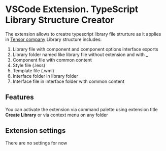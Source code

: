 # VSCode Extension. TypeScript Library Structure Creator

The extension allows to creatre typescript library file strurture as it applies in [Tensor company](https://tensor.ru/)
Library structure includes:
1. Library file with component and component options interface exports
2. Library folder named like library file without extension and with **_**
3. Component file with common content
4. Style file (.less)
5. Template file (.wml)
6. Interface folder in library folder
7. Interface file in interface folder with common content

## Features

You can activate the extension via command palette using extension title **Create Library** or via context menu on any folder

## Extension settings

There are no settings for now